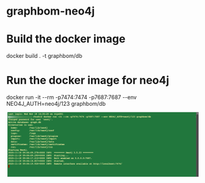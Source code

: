 # graphbom-neo4j

# Build the docker image
docker build . -t graphbom/db

# Run the docker image for neo4j
docker run -it --rm -p7474:7474 -p7687:7687 --env NEO4J_AUTH=neo4j/123 graphbom/db

![Alt text](neo4j-db.png)
